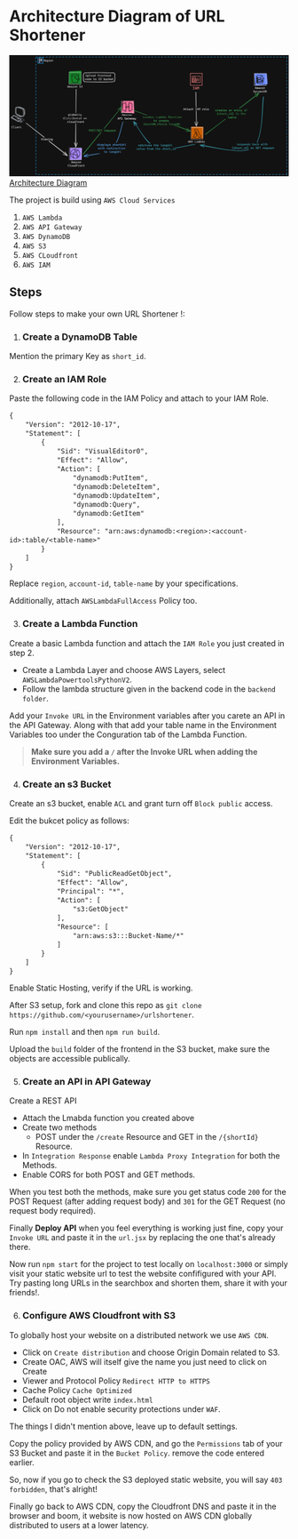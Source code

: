 # Architecture Diagram of URL Shortener
![Architecture Diagram](https://github.com/ansisme/urlshortener/blob/master/URL-Shortener.png)
[Architecture Diagram](https://github.com/ansisme/urlshortener/blob/master/URL-Shortener.png)

The project is build using `AWS Cloud Services` 
1. `AWS Lambda`
2. `AWS API Gateway`
3. `AWS DynamoDB`
4. `AWS S3`
5. `AWS CLoudfront`
6. `AWS IAM`

   
## Steps

Follow steps to make your own URL Shortener !:

1. ### Create a DynamoDB Table

Mention the primary Key as `short_id`.

2. ### Create an IAM Role

Paste the following code in the IAM Policy and attach to your IAM Role.
```
{
    "Version": "2012-10-17",
    "Statement": [
        {
            "Sid": "VisualEditor0",
            "Effect": "Allow",
            "Action": [
                "dynamodb:PutItem",
                "dynamodb:DeleteItem",
                "dynamodb:UpdateItem",
                "dynamodb:Query",
                "dynamodb:GetItem"
            ],
            "Resource": "arn:aws:dynamodb:<region>:<account-id>:table/<table-name>"
        }
    ]
}

```
Replace `region`, `account-id`, `table-name` by your specifications.

Additionally, attach `AWSLambdaFullAccess` Policy too.

3. ### Create a Lambda Function
Create a basic Lambda function and attach the `IAM Role` you just created in step 2.
  - Create a Lambda Layer and choose AWS Layers, select `AWSLambdaPowertoolsPythonV2`.
  - Follow the lambda structure given in the backend code in the `backend folder`.

Add your `Invoke URL` in the Environment variables after you carete an API in the API Gateway. Along with that add your table name in the Environment Variables too under the Conguration tab of the Lambda Function.

>**Make sure you add a `/` after the Invoke URL when adding the Environment Variables.**

4. ### Create an s3 Bucket
Create an s3 bucket, enable `ACL` and grant turn off `Block public` access. 

Edit the bukcet policy as follows: 
```
{
    "Version": "2012-10-17",
    "Statement": [
        {
            "Sid": "PublicReadGetObject",
            "Effect": "Allow",
            "Principal": "*",
            "Action": [
                "s3:GetObject"
            ],
            "Resource": [
                "arn:aws:s3:::Bucket-Name/*"
            ]
        }
    ]
}
```
Enable Static Hosting, verify if the URL is working.

After S3 setup, fork and clone this repo as `git clone https://github.com/<yourusername>/urlshortener`.

Run `npm install` and then `npm run build`.

Upload the `build` folder of the frontend in the S3 bucket, make sure the objects are accessible publically.

5. ### Create an API in API Gateway
Create a REST API
   - Attach the Lmabda function you created above 
   - Create two methods
     - POST under the `/create` Resource and GET in the `/{shortId}` Resource.
   - In `Integration Response` enable `Lambda Proxy Integration` for both the Methods.
   - Enable CORS for both POST and GET methods.

When you test both the methods, make sure you get status code `200` for the POST Request (after adding request body) and `301` for the GET Request (no request body required).

Finally **Deploy API** when you feel everything is working just fine, copy your `Invoke URL` and paste it in the `url.jsx` by replacing the one that's already there.

Now run `npm start` for the project to test locally on `localhost:3000` or simply visit your static website url to test the website confifigured with your API. Try pasting long URLs in the searchbox and shorten them, share it with your friends!.

6. ### Configure AWS Cloudfront with S3

To globally host your website on a distributed network we use `AWS CDN`.
   - Click on `Create distribution` and choose Origin Domain related to S3.
   - Create OAC, AWS will itself give the name you just need to click on Create
   - Viewer and Protocol Policy `Redirect HTTP to HTTPS`
   - Cache Policy `Cache Optimized`
   - Default root object write `index.html`
   - Click on Do not enable security protections under `WAF`.

   The things I didn't mention above, leave up to default settings.

Copy the policy provided by AWS CDN, and go the `Permissions` tab of your S3 Bucket and paste it in the `Bucket Policy`. remove the code entered earlier.

So, now if you go to check the S3 deployed static website, you will say `403 forbidden`, that's alright!

Finally go back to AWS CDN, copy the Cloudfront DNS and paste it in the browser and boom, it website is now hosted on AWS CDN globally distributed to users at a lower latency. 


